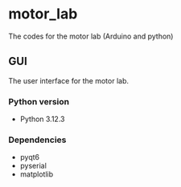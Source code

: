 # motor_lab
The codes for the motor lab (Arduino and python)

## GUI
The user interface for the motor lab.

### Python version
- Python 3.12.3

### Dependencies
- pyqt6
- pyserial
- matplotlib
